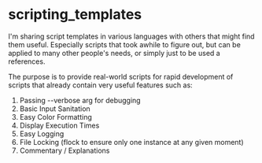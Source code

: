 # scripting_templates
I'm sharing script templates in various languages with others that might find them useful. Especially scripts that took awhile to figure out, but can be applied to many other people's needs, or simply just to be used a references.

The purpose is to provide real-world scripts for rapid development of scripts that already contain very useful features such as: 

1) Passing --verbose arg for debugging
2) Basic Input Sanitation
3) Easy Color Formatting
4) Display Execution Times
5) Easy Logging
6) File Locking (flock to ensure only one instance at any given moment)
7) Commentary / Explanations
